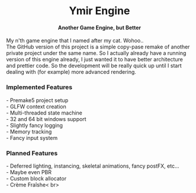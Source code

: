 <h1 align="center">Ymir Engine</h1>
<h4 align="center">Another Game Engine, but Better</h4>

My n'th game engine that I named after my cat. Wohoo..<br>
The GitHub version of this project is a simple copy-pase remake of another private project under the same name.
So I actually already have a running version of this engine already, I just wanted it to have better architecture and
prettier code. So the development will be really quick up until I start dealing with (for example) more advanced rendering.

<h3>Implemented Features</h3>
  - Premake5 project setup <br>
  - GLFW context creation <br>
  - Multi-threaded state machine <br>
  - 32 and 64 bit windows support <br>
  - Slightly fancy logging <br>
  - Memory tracking <br>
  - Fancy input system <br>
<h3>Planned Features</h3>
  - Deferred lighting, instancing, skeletal animations, fancy postFX, etc... <br>
  - Maybe even PBR <br>
  - Custom block allocator <br>
  - Crème Fraîshe< br>
